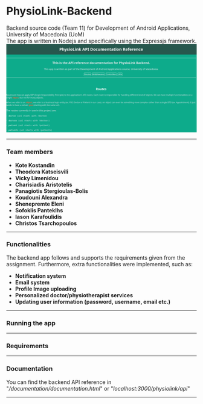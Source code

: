 # PhysioLink-Backend
Backend source code (Team 11) for Development of Android Applications, University of Macedonia (UoM)
<br>
The app is written in Nodejs and specifically using the Expressjs framework.
<br>
<img src="screenshots/api-reference.png" />
<hr>

### Team members
<ul>
    <li><b>Kote Kostandin</b></li>
    <li><b>Theodora Katseisvili</b></li>
    <li><b>Vicky Limenidou</b></li>
    <li><b>Charisiadis Aristotelis</b></li>
    <li><b>Panagiotis Stergioulas-Bolis</b></li>
    <li><b>Koudouni Alexandra</b></li>
    <li><b>Shenepremte Eleni</b></li>
    <li><b>Sofoklis Panteklhs</b></li>
    <li><b>Iason Karafoulidis</b></li>
    <li><b>Christos Tsarchopoulos</b></li>
</ul>
<hr>

### Functionalities
The backend app follows and supports the requirements given from the assignment. 
Furthermore, extra functionalities were implemented, such as:
<ul>
	<li><b>Notification system</b></li>
	<li><b>Email system</b></li>
	<li><b>Profile Image uploading</b></li>
	<li><b>Personalized doctor/physiotherapist services</b></li>
	<li><b>Updating user information (password, username, email etc.)</b></li>
</ul>

<hr>

### Running the app

<hr>

### Requirements

<hr>

### Documentation
You can find the backend API reference in "_/documentation/documentation.html_" or "_localhost:3000/physiolink/api_"

<hr>
